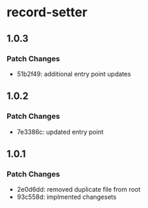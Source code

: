 # record-setter

## 1.0.3

### Patch Changes

- 51b2f49: additional entry point updates

## 1.0.2

### Patch Changes

- 7e3386c: updated entry point

## 1.0.1

### Patch Changes

- 2e0d6dd: removed duplicate file from root
- 93c558d: implmented changesets
